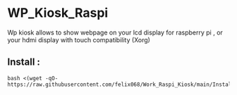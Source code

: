 # WP_Kiosk_Raspi

Wp kiosk allows to show webpage on your lcd display for raspberry pi , or your hdmi display
with touch compatibility (Xorg)

## Install :

```
bash <(wget -qO- https://raw.githubusercontent.com/felix068/Work_Raspi_Kiosk/main/Install.sh)
```
